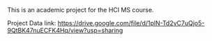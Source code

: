 This is an academic project for the HCI MS course.

Project Data link:
https://drive.google.com/file/d/1plN-Td2vC7uQjo5-9QtBK47nuECFK4Hq/view?usp=sharing
